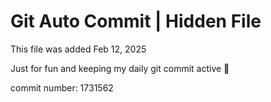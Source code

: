 # Git Auto Commit | Hidden File

This file was added Feb 12, 2025

Just for fun and keeping my daily git commit active 🤪

commit number: 1731562
